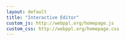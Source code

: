 ```yaml
---
layout: default
title: "Interactive Editor"
custom_js: http://webppl.org/homepage.js
custom_css: http://webppl.org/homepage.css
---
```


<div class="panel panel-default">
  <div class="panel-body editor-panel-body">
    <div id="reactEditor">
    </div>
  </div>
</div>
